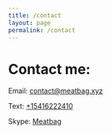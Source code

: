 ```yaml
---
title: /contact
layout: page
permalink: /contact
---
```

# Contact me:
Email: [contact@meatbag.xyz](mailto:contact@meatbag.xyz)

Text: [+15416222410](sms:+15416222410)

Skype: [Meatbag](skype:live:.cid.d59a8673cffca71b?chat)
